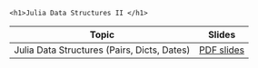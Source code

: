 
~~~
<h1>Julia Data Structures II </h1>
~~~


Topic | Slides
:-----: | :--------:
Julia Data Structures (Pairs, Dicts, Dates)   | [PDF slides](../slides/main_04.pdf)


